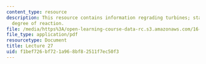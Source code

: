 ```yaml
---
content_type: resource
description: This resource contains information regrading turbines; stage characteristics;
  degree of reaction.
file: /media/https%3A/open-learning-course-data-rc.s3.amazonaws.com/16-50-introduction-to-propulsion-systems-spring-2012/f1bef726bf721a968bf82511f7ec50f3_MIT16_50S12_lec27.pdf
file_type: application/pdf
resourcetype: Document
title: Lecture 27
uid: f1bef726-bf72-1a96-8bf8-2511f7ec50f3
---
```


